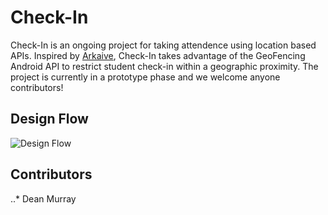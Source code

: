 # Check-In
Check-In is an ongoing project for taking attendence using location based APIs. Inspired by [Arkaive](https://play.google.com/store/apps/details?id=com.arkaive.arkaive&hl=en_US), Check-In takes advantage of the GeoFencing Android API to restrict student check-in within a geographic proximity. The project is currently in a prototype phase and we welcome anyone contributors!

## Design Flow
![Design Flow](https://firebasestorage.googleapis.com/v0/b/check-in-fc777.appspot.com/o/Check-In%20Photos.png?alt=media&token=79177e0e-1563-4f1b-ab14-46bd823265b3)

## Contributors
..* Dean Murray
